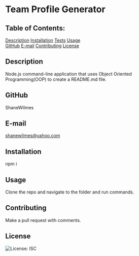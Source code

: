 # Team Profile Generator

## Table of Contents:
  [Description](#Description) 
  [Installation](#Installation)
  [Tests](#Tests)
  [Usage](#Usage)  
  [GitHub](#GitHub)
  [E-mail](#E-mail)
  [Contributing](#Contributing)
  [License](#License)  

## Description
Node.js command-line application that uses Object Oriented Programming(OOP) to create a README.md file. 

## GitHub
ShaneWilmes

## E-mail
shanewilmes@yahoo.com

## Installation
npm i

## Usage
Clone the repo and navigate to the folder and run commands.

## Contributing
Make a pull request with comments.

## License

![License: ISC](https://img.shields.io/badge/License-ISC-blue.svg)
    
